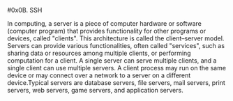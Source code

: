 #0x0B. SSH

In computing, a server is a piece of computer hardware or software (computer program) that provides functionality for other programs or devices, called "clients". This architecture is called the client–server model. Servers can provide various functionalities, often called "services", such as sharing data or resources among multiple clients, or performing computation for a client. A single server can serve multiple clients, and a single client can use multiple servers. A client process may run on the same device or may connect over a network to a server on a different device.Typical servers are database servers, file servers, mail servers, print servers, web servers, game servers, and application servers.
